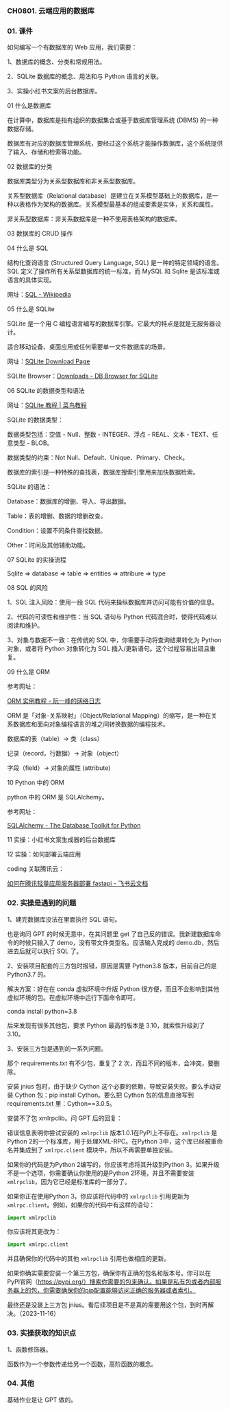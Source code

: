 ### CH0801. 云端应用的数据库

### 01. 课件

如何编写一个有数据库的 Web 应用，我们需要：

1、数据库的概念、分类和常规用法。

2、SQLite 数据库的概念、用法和与 Python 语言的关联。

3、实操小红书文案的后台数据库。

01 什么是数据库

在计算中，数据库是指有组织的数据集合或基于数据库管理系统 (DBMS) 的一种数据存储。

数据库有对应的数据库管理系统，要经过这个系统才能操作数据库，这个系统提供了输入、存储和检索等功能。

02 数据库的分类

数据库类型分为关系型数据库和非关系型数据库。

关系型数据库（Relational database）是建立在关系模型基础上的数据库，是一种以表格作为架构的数据库。关系模型最基本的组成要素是实体，关系和属性。

非关系型数据库：非关系数据库是一种不使用表格架构的数据库。

03 数据库的 CRUD 操作

04 什么是 SQL

结构化查询语言 (Structured Query Language, SQL) 是一种的特定领域的语言。SQL 定义了操作所有关系型数据库的统一标准，而 MySQL 和 Sqlite 是该标准或语言的具体实现。

网址：[SQL - Wikipedia](https://en.wikipedia.org/wiki/SQL)

05 什么是 SQLite

SQLite 是一个用 C 编程语言编写的数据库引擎。它最大的特点是就是无服务器设计。

适合移动设备、桌面应用或任何需要单一文件数据库的场景。

网址：[SQLite Download Page](https://www.sqlite.org/download.html)

SQLlte Browser：[Downloads - DB Browser for SQLite](https://sqlitebrowser.org/dl/)

06 SQLite 的数据类型和语法

网址：[SQLite 教程 | 菜鸟教程](https://www.runoob.com/sqlite/sqlite-tutorial.html)

SQLite 的数据类型：

数据类型包括：空值 - Null、整数 - INTEGER、浮点 - REAL、文本 - TEXT、任意类型 - BLOB。

数据类型的约束：Not Null、Default、Unique、Primary、Check。

数据库的索引是一种特殊的查找表，数据库搜索引擎用来加快数据检索。

SQLite 的语法：

Database：数据库的增删、导入、导出数据。

Table：表的增删、数据的增删改查。

Condition：设置不同条件查找数据。

Other：时间及其他辅助功能。

07 SQLite 的实操流程

Sqlite => database => table => entities => attribure => type

08 SQL 的风险

1、SQL 注入风险：使用一段 SQL 代码来操纵数据库并访问可能有价值的信息。

2、代码的可读性和维护性：当 SQL 语句与 Python 代码混合时，使得代码难以阅读和维护。

3、对象与数据不一致：在传统的 SQL 中，你需要手动将查询结果转化为 Python 对象，或者将 Python 对象转化为 SQL 插入/更新语句。这个过程容易出错且重复。

09 什么是 ORM

参考网址：

[ORM 实例教程 - 阮一峰的网络日志](https://www.ruanyifeng.com/blog/2019/02/orm-tutorial.html)

ORM 是「对象-关系映射」（Object/Relational Mapping）的缩写，是一种在关系数据库和面向对象编程语言的堆之间转换数据的编程技术。

数据库的表（table）-> 类（class）

记录（record，行数据）-> 对象（object）

字段（field）-> 对象的属性 (attribute)

10 Python 中的 ORM

python 中的 ORM 是 SQLAlchemy。

参考网址：

[SQLAlchemy - The Database Toolkit for Python](https://www.sqlalchemy.org/)

11 实操：小红书文案生成器的后台数据库

12 实操：如何部署云端应用

coding 关联腾讯云：

[如何在腾讯轻量应用服务器部署 fastapi - 飞书云文档](https://p7een9o397.feishu.cn/docx/CxxgdLixnox1jWxjWaYcnXadnjh)

### 02. 实操是遇到的问题

1、建完数据库没法在里面执行 SQL 语句。

也是询问 GPT 的时候无意中，在其问题里 get 了自己反的错误。我新建数据库命令的时候只输入了 demo，没有带文件类型名。应该输入完成的 demo.db，然后进去后就可以执行 SQL 了。

2、安装项目配套的三方包时报错，原因是需要 Python3.8 版本，目前自己的是 Python3.7 的。

解决方案：好在在 conda 虚拟环境中升版 Python 很方便，而且不会影响到其他虚拟环境的包。在虚拟环境中运行下面命令即可。

conda install python=3.8

后来发现有很多其他包，要求 Python 最高的版本是 3.10，就索性升级到了 3.10。

3、安装三方包是遇到的一系列问题。

那个 requirements.txt 有不少包，重复了 2 次，而且不同的版本，会冲突，要删除。

安装 jnius 包时，由于缺少 Cython 这个必要的依赖，导致安装失败。要么手动安装 Cython 包：pip install Cython。要么把 Cython 包的信息直接写到 requirements.txt 里：Cython==3.0.5。

安装不了包 xmlrpclib。问 GPT 后的回复：

错误信息表明你尝试安装的 `xmlrpclib` 版本1.0.1在PyPI上不存在。`xmlrpclib` 是Python 2的一个标准库，用于处理XML-RPC。在Python 3中，这个库已经被重命名并集成到了 `xmlrpc.client` 模块中，所以不再需要单独安装。

如果你的代码是为Python 2编写的，你应该考虑将其升级到Python 3。如果升级不是一个选项，你需要确认你使用的是Python 2环境，并且不需要安装 `xmlrpclib`，因为它已经是标准库的一部分了。

如果你正在使用Python 3，你应该将代码中的 `xmlrpclib` 引用更新为 `xmlrpc.client`。例如，如果你的代码中有这样的语句：

```python
import xmlrpclib
```

你应该将其更改为：

```python
import xmlrpc.client
```

并且确保你的代码中的其他 `xmlrpclib` 引用也做相应的更新。

如果你确实需要安装一个第三方包，确保你有正确的包名和版本号。你可以在PyPI官网（https://pypi.org/）搜索你需要的包来确认。如果是私有包或者内部服务器上的包，你需要确保你的pip配置能够访问正确的服务器或者索引。

最终还是没装上三方包 jnius。看后续项目是不是真的需要用这个包，到时再解决。（2023-11-16）


### 03. 实操获取的知识点

1、函数修饰器。

函数作为一个参数传递给另一个函数，高阶函数的概念。

### 04. 其他

基础作业是让 GPT 做的。
